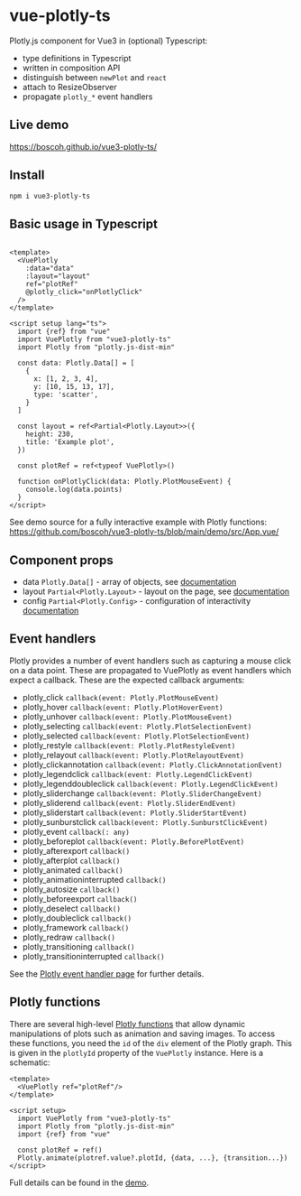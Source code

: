 # vue-plotly-ts

Plotly.js component for Vue3 in (optional) Typescript:

- type definitions in Typescript
- written in composition API 
- distinguish between `newPlot` and `react`
- attach to ResizeObserver
- propagate `plotly_*` event handlers

## Live demo

<https://boscoh.github.io/vue3-plotly-ts/>

## Install

```bash
npm i vue3-plotly-ts
```

## Basic usage in Typescript

```Vue

<template>
  <VuePlotly
    :data="data"
    :layout="layout"
    ref="plotRef"
    @plotly_click="onPlotlyClick"
  />
</template>

<script setup lang="ts">
  import {ref} from "vue"
  import VuePlotly from "vue3-plotly-ts"
  import Plotly from "plotly.js-dist-min"

  const data: Plotly.Data[] = [
    {
      x: [1, 2, 3, 4],
      y: [10, 15, 13, 17],
      type: 'scatter',
    }
  ]

  const layout = ref<Partial<Plotly.Layout>>({
    height: 230,
    title: 'Example plot',
  })

  const plotRef = ref<typeof VuePlotly>()

  function onPlotlyClick(data: Plotly.PlotMouseEvent) {
    console.log(data.points)
  }
</script>
```

See demo source for a fully interactive example with Plotly functions: 
<https://github.com/boscoh/vue3-plotly-ts/blob/main/demo/src/App.vue/>

## Component props

* data `Plotly.Data[]` - array of objects, see [documentation](https://plotly.com/javascript/reference)
* layout `Partial<Plotly.Layout>` - layout on the page,
  see [documentation](https://plotly.com/javascript/reference/layout)
* config `Partial<Plotly.Config>` - configuration of
  interactivity [documentation](https://plotly.com/javascript/configuration-options)

## Event handlers 

Plotly provides a number of event handlers such as capturing a mouse
click on a data point. These are propagated to VuePlotly as 
event handlers which expect a callback. These are the expected
callback arguments:

* plotly_click `callback(event: Plotly.PlotMouseEvent)`
* plotly_hover `callback(event: Plotly.PlotHoverEvent)`
* plotly_unhover `callback(event: Plotly.PlotMouseEvent)`
* plotly_selecting `callback(event: Plotly.PlotSelectionEvent)`
* plotly_selected `callback(event: Plotly.PlotSelectionEvent)`
* plotly_restyle `callback(event: Plotly.PlotRestyleEvent)`
* plotly_relayout `callback(event: Plotly.PlotRelayoutEvent)`
* plotly_clickannotation `callback(event: Plotly.ClickAnnotationEvent)`
* plotly_legendclick `callback(event: Plotly.LegendClickEvent)`
* plotly_legenddoubleclick `callback(event: Plotly.LegendClickEvent)`
* plotly_sliderchange `callback(event: Plotly.SliderChangeEvent)`
* plotly_sliderend `callback(event: Plotly.SliderEndEvent)`
* plotly_sliderstart `callback(event: Plotly.SliderStartEvent)`
* plotly_sunburstclick `callback(event: Plotly.SunburstClickEvent)`
* plotly_event `callback(: any)`
* plotly_beforeplot `callback(event: Plotly.BeforePlotEvent)`
* plotly_afterexport `callback()`
* plotly_afterplot `callback()`
* plotly_animated `callback()`
* plotly_animationinterrupted `callback()`
* plotly_autosize `callback()`
* plotly_beforeexport `callback()`
* plotly_deselect `callback()`
* plotly_doubleclick `callback()`
* plotly_framework `callback()`
* plotly_redraw `callback()`
* plotly_transitioning `callback()`
* plotly_transitioninterrupted `callback()`
  
See the [Plotly event handler page](https://plotly.com/javascript/plotlyjs-events/) for further details.

## Plotly functions

There are several high-level [Plotly functions](https://plotly.com/javascript/plotlyjs-function-reference/) that allow dynamic
manipulations of plots such as animation
and saving images. To access these functions, you need 
the `id` of the `div` element of the Plotly graph. This
is given in the `plotlyId` property of the `VuePlotly` instance. Here is a schematic: 

```Vue
<template>
  <VuePlotly ref="plotRef"/>
</template>

<script setup>
  import VuePlotly from "vue3-plotly-ts"
  import Plotly from "plotly.js-dist-min"
  import {ref} from "vue"

  const plotRef = ref()
  Plotly.animate(plotref.value?.plotId, {data, ...}, {transition...})
</script>
```

Full details can be found in the [demo](https://github.com/boscoh/vue3-plotly-ts/blob/main/demo/src/App.vue).